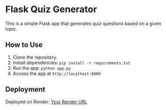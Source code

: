 # Flask Quiz Generator

This is a simple Flask app that generates quiz questions based on a given topic.

## How to Use
1. Clone the repository.
2. Install dependencies: `pip install -r requirements.txt`
3. Run the app: `python app.py`
4. Access the app at `http://localhost:8080`

## Deployment
Deployed on Render: [Your Render URL](https://your-flask-app.onrender.com)
